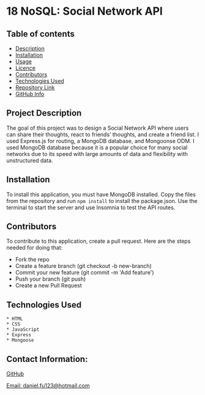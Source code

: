 # 18 NoSQL: Social Network API

 ## Table of contents
  - [Description](#Description)
  - [Installation](#Installation)
  - [Usage](#Usage)
  - [Licence](#Licence)
  - [Contributors](#Contributors)
  - [Technologies Used](#Technologies)
  - [Repository Link](#Repository)
  - [GitHub Info](#GitHub) 

## Project Description

The goal of this project was to design a Social Network API where users can share their thoughts, react to friends’ thoughts, and create a friend list. I used Express.js for routing, a MongoDB database, and Mongoonse ODM. I used MongoDB database because it is a popular choice for many social networks due to its speed with large amounts of data and flexibility with unstructured data.

  ## Installation 

  To install this application, you must have MongoDB installed. Copy the files from the repository and run `npm install` to install the package.json. Use the terminal to start the server and use Insomnia to test the API routes.

  ## Contributors

  To contribute to this application, create a pull request.
  Here are the steps needed for doing that:
  - Fork the repo
  - Create a feature branch (git checkout -b new-branch)
  - Commit your new feature (git commit -m 'Add feature')
  - Push your branch (git push)
  - Create a new Pull Request

  ## Technologies Used
    * HTML
    * CSS
    * JavaScript
    * Express
    * Mongoose

  ## Contact Information:
  [GitHub](https://github.com/danielfu13)

  [Email: daniel.fu123@hotmail.com](mailto:daniel.fu123@hotmail.com)
